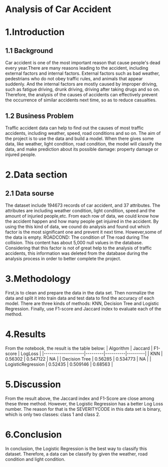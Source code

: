 Analysis of Car Accident
======
# 1.Introduction

## 1.1 Background 
  Car accident is one of the most important reason that cause people's dead every year.There are many reasons leading to the accident, 
  including external factors and internal factors. External factors such as bad weather, pedestrians who do not obey traffic rules, and 
  animals that appear suddenly. And the internal factors are mostly caused by improper driving, such as fatigue driving, drunk driving, 
  driving after taking drugs and so on. Therefore, the analysis of the causes of accidents can effectively prevent the occurrence of 
  similar accidents next time, so as to reduce casualties.
 
## 1.2 Business Problem
  Traffic accident data can help to find out the causes of most traffic accidents, including weather, speed, road conditions and so on. The aim of the project is to use the data and build a model. When there gives some data, like weather, light condition, road condition, the model will classify the data, and make prediction about its possible damage: property damage or injured people.
 # 2.Data section

 ## 2.1 Data sourse
 The dataset include 194673 records of car accident, and 37 attributes. The attributes are including weather condition, light condition, speed and the amount of injuried people,etc. From each row of data, we could know how the accident happen and how many people get injuired in the accident. By using the this kind of data, we cound do analysis and found out which factor is the most significant one and prevent it next time. However,some of the data is empty. ROADCOND: The condition of The road during The collision. This content has about 5,000 null values in the database. Considering that this factor is not of great help to the analysis of traffic accidents, this information was deleted from the database during the analysis process in order to better complete the project.

# 3.Methodology
First,is to clean and prepare the data in the data set. Then normalize the data and split it into train data and test data to find the accuracy of each model.
There are three kinds of methods: KNN, Decision Tree and Logistic Regression. Finally, use F1-score and Jaccard index to evaluate each of the method. 
# 4.Results 
From the notebook, the result is the table below:
| Algorithm          | Jaccard | F1-score | LogLoss |
|--------------------|---------|----------|---------|
| KNN                | 0.56302       | 0.547122        | NA      |
| Decision Tree      | 0.56285       | 0.534773        | NA      |
| LogisticRegression | 0.52435       | 0.509146        | 0.68563     |
# 5.Discussion
From the result above, the Jaccard index and F1-Score are close among these three method. However, the Logistic Regression has a better Log Loss number. The reason for that is the SEVERITYCODE in this data set is binary, which is only two classes: class 1 and class 2. 
# 6.Conclusion
In conclusion, the Logistic Regression is the best way to classify this dataset. Therefore, a data can be classify by given the weather, road condition and light condition. 
